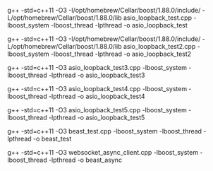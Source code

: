 g++ -std=c++11 -O3 -I/opt/homebrew/Cellar/boost/1.88.0/include/ -L/opt/homebrew/Cellar/boost/1.88.0/lib asio_loopback_test.cpp -lboost_system -lboost_thread -lpthread -o asio_loopback_test


g++ -std=c++11 -O3 -I/opt/homebrew/Cellar/boost/1.88.0/include/ -L/opt/homebrew/Cellar/boost/1.88.0/lib asio_loopback_test2.cpp -lboost_system -lboost_thread -lpthread -o asio_loopback_test2


g++ -std=c++11 -O3 asio_loopback_test3.cpp -lboost_system -lboost_thread -lpthread -o asio_loopback_test3



g++ -std=c++11 -O3 asio_loopback_test4.cpp -lboost_system -lboost_thread -lpthread -o asio_loopback_test4


g++ -std=c++11 -O3 asio_loopback_test5.cpp -lboost_system -lboost_thread -lpthread -o asio_loopback_test5


g++ -std=c++11 -O3 beast_test.cpp -lboost_system -lboost_thread -lpthread -o beast_test


g++ -std=c++11 -O3 websocket_async_client.cpp -lboost_system -lboost_thread -lpthread -o beast_async
